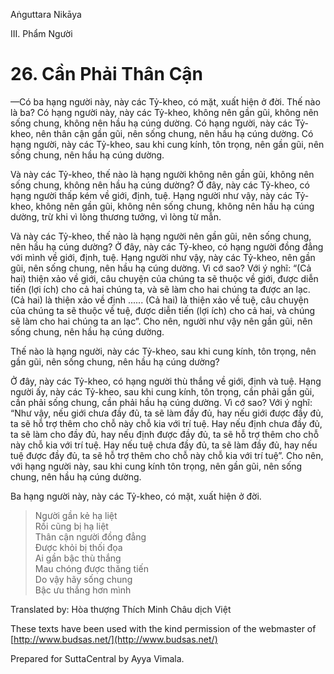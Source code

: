 Aṅguttara Nikāya

III. Phẩm Người

# 26. Cần Phải Thân Cận

—Có ba hạng người này, này các Tỷ-kheo, có mặt, xuất hiện ở đời. Thế nào là ba? Có hạng người này, này các Tỷ-kheo, không nên gần gũi, không nên sống chung, không nên hầu hạ cúng dường. Có hạng người, này các Tỷ-kheo, nên thân cận gần gũi, nên sống chung, nên hầu hạ cúng dường. Có hạng người, này các Tỷ-kheo, sau khi cung kính, tôn trọng, nên gần gũi, nên sống chung, nên hầu hạ cúng dường.

Và này các Tỷ-kheo, thế nào là hạng người không nên gần gũi, không nên sống chung, không nên hầu hạ cúng dường? Ở đây, này các Tỷ-kheo, có hạng người thấp kém về giới, định, tuệ. Hạng người như vậy, này các Tỷ-kheo, không nên gần gũi, không nên sống chung, không nên hầu hạ cúng dường, trừ khi vì lòng thương tưởng, vì lòng từ mẫn.

Và này các Tỷ-kheo, thế nào là hạng người nên gần gũi, nên sống chung, nên hầu hạ cúng dường? Ở đây, này các Tỷ-kheo, có hạng người đồng đẳng với mình về giới, định, tuệ. Hạng người như vậy, này các Tỷ-kheo, nên gần gũi, nên sống chung, nên hầu hạ cúng dường. Vì cớ sao? Với ý nghĩ: “(Cả hai) thiện xảo về giới, câu chuyện của chúng ta sẽ thuộc về giới, được diễn tiến (lợi ích) cho cả hai chúng ta, và sẽ làm cho hai chúng ta được an lạc. (Cả hai) là thiện xảo về định ...... (Cả hai) là thiện xảo về tuệ, câu chuyện của chúng ta sẽ thuộc về tuệ, được diễn tiến (lợi ích) cho cả hai, và chúng sẽ làm cho hai chúng ta an lạc”. Cho nên, người như vậy nên gần gũi, nên sống chung, nên hầu hạ cúng dường.

Thế nào là hạng người, này các Tỷ-kheo, sau khi cung kính, tôn trọng, nên gần gũi, nên sống chung, nên hầu hạ cúng dường?

Ở đây, này các Tỷ-kheo, có hạng người thù thắng về giới, định và tuệ. Hạng người ấy, này các Tỷ-kheo, sau khi cung kính, tôn trọng, cần phải gần gũi, cần phải sống chung, cần phải hầu hạ cúng dường. Vì cớ sao? Với ý nghĩ: “Như vậy, nếu giới chưa đầy đủ, ta sẽ làm đầy đủ, hay nếu giới được đầy đủ, ta sẽ hỗ trợ thêm cho chỗ này chỗ kia với trí tuệ. Hay nếu định chưa đầy đủ, ta sẽ làm cho đầy đủ, hay nếu định được đầy đủ, ta sẽ hỗ trợ thêm cho chỗ này chỗ kia với trí tuệ. Hay nếu tuệ chưa đầy đủ, ta sẽ làm đầy đủ, hay nếu tuệ được đầy đủ, ta sẽ hỗ trợ thêm cho chỗ này chỗ kia với trí tuệ”. Cho nên, với hạng người này, sau khi cung kính tôn trọng, nên gần gũi, nên sống chung, nên hầu hạ cúng dường.

Ba hạng người này, này các Tỷ-kheo, có mặt, xuất hiện ở đời.

> Người gần kẻ hạ liệt  
> Rồi cũng bị hạ liệt  
> Thân cận người đồng đẳng  
> Ðược khỏi bị thối đọa  
> Ai gần bậc thù thắng  
> Mau chóng được thăng tiến  
> Do vậy hãy sống chung  
> Bậc ưu thắng hơn mình

Translated by: Hòa thượng Thích Minh Châu dịch Việt

These texts have been used with the kind permission of the webmaster of [http://www.budsas.net/](http://www.budsas.net/)

Prepared for SuttaCentral by Ayya Vimala.